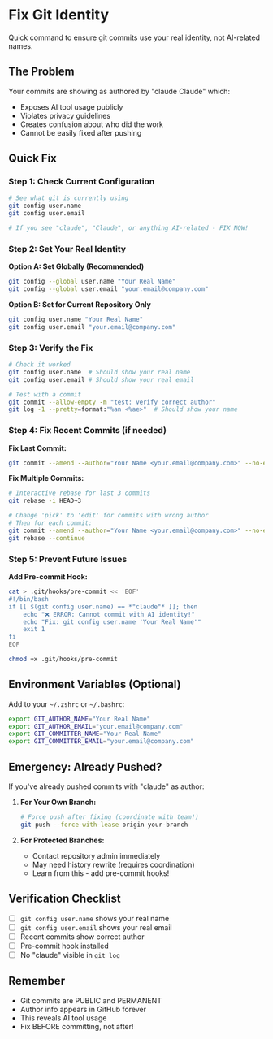 # Fix Git Identity

Quick command to ensure git commits use your real identity, not AI-related names.

## The Problem
Your commits are showing as authored by "claude Claude" which:
- Exposes AI tool usage publicly
- Violates privacy guidelines
- Creates confusion about who did the work
- Cannot be easily fixed after pushing

## Quick Fix

### Step 1: Check Current Configuration
```bash
# See what git is currently using
git config user.name
git config user.email

# If you see "claude", "Claude", or anything AI-related - FIX NOW!
```

### Step 2: Set Your Real Identity

**Option A: Set Globally (Recommended)**
```bash
git config --global user.name "Your Real Name"
git config --global user.email "your.email@company.com"
```

**Option B: Set for Current Repository Only**
```bash
git config user.name "Your Real Name"
git config user.email "your.email@company.com"
```

### Step 3: Verify the Fix
```bash
# Check it worked
git config user.name  # Should show your real name
git config user.email # Should show your real email

# Test with a commit
git commit --allow-empty -m "test: verify correct author"
git log -1 --pretty=format:"%an <%ae>"  # Should show your name
```

### Step 4: Fix Recent Commits (if needed)

**Fix Last Commit:**
```bash
git commit --amend --author="Your Name <your.email@company.com>" --no-edit
```

**Fix Multiple Commits:**
```bash
# Interactive rebase for last 3 commits
git rebase -i HEAD~3

# Change 'pick' to 'edit' for commits with wrong author
# Then for each commit:
git commit --amend --author="Your Name <your.email@company.com>" --no-edit
git rebase --continue
```

### Step 5: Prevent Future Issues

**Add Pre-commit Hook:**
```bash
cat > .git/hooks/pre-commit << 'EOF'
#!/bin/bash
if [[ $(git config user.name) == *"claude"* ]]; then
    echo "❌ ERROR: Cannot commit with AI identity!"
    echo "Fix: git config user.name 'Your Real Name'"
    exit 1
fi
EOF

chmod +x .git/hooks/pre-commit
```

## Environment Variables (Optional)
Add to your `~/.zshrc` or `~/.bashrc`:
```bash
export GIT_AUTHOR_NAME="Your Real Name"
export GIT_AUTHOR_EMAIL="your.email@company.com"
export GIT_COMMITTER_NAME="Your Real Name"
export GIT_COMMITTER_EMAIL="your.email@company.com"
```

## Emergency: Already Pushed?

If you've already pushed commits with "claude" as author:

1. **For Your Own Branch:**
   ```bash
   # Force push after fixing (coordinate with team!)
   git push --force-with-lease origin your-branch
   ```

2. **For Protected Branches:**
   - Contact repository admin immediately
   - May need history rewrite (requires coordination)
   - Learn from this - add pre-commit hooks!

## Verification Checklist
- [ ] `git config user.name` shows your real name
- [ ] `git config user.email` shows your real email
- [ ] Recent commits show correct author
- [ ] Pre-commit hook installed
- [ ] No "claude" visible in `git log`

## Remember
- Git commits are PUBLIC and PERMANENT
- Author info appears in GitHub forever
- This reveals AI tool usage
- Fix BEFORE committing, not after!